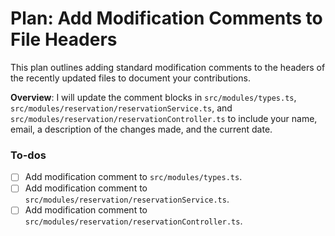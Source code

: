 <!-- 4fcb6353-0dac-43cd-99e6-a7cffdbd4e59 181cc024-bfa3-47d0-a2bb-2e4a7e025f15 -->
# Plan: Add Modification Comments to File Headers

This plan outlines adding standard modification comments to the headers of the recently updated files to document your contributions.

**Overview**: I will update the comment blocks in `src/modules/types.ts`, `src/modules/reservation/reservationService.ts`, and `src/modules/reservation/reservationController.ts` to include your name, email, a description of the changes made, and the current date.

### To-dos

- [ ] Add modification comment to `src/modules/types.ts`.
- [ ] Add modification comment to `src/modules/reservation/reservationService.ts`.
- [ ] Add modification comment to `src/modules/reservation/reservationController.ts`.